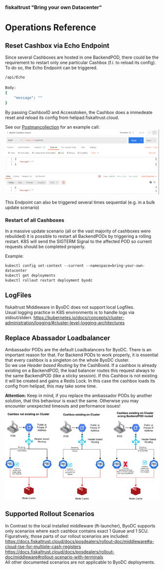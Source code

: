 ### fiskaltrust "Bring your own Datacenter"
# Operations Reference

## Reset Cashbox via Echo Endpoint
Since several Cashboxes are hosted in one BackendPOD, there could be the requirement to restart only one particular Cashbox (f.i. to reload its config). To do so, the Echo Endpoint can be triggered.
```sh
/api/Echo

Body:
{
    "message": ""
}
```
By passing CashboxID and Accesstoken, the Cashbox does a immedeate reset and reload its config from helipad.fiskaltrust.cloud.

See our [Postmancollection](https://github.com/fiskaltrust/product-de-bring-your-own-datacenter/blob/master/fiskaltrust%20DE%20ByoDC%20TestCall.postman_collection.json) for an example call:
![](images/fiskaltrust-ByoDC-Echo-Postman.png)

This Endpoint can also be triggered several times sequential (e.g. in a bulk update scenario)

### Restart of all Cashboxes
In a massive update scenario (all or the vast majority of cashboxes were rebuilded) it is possible to restart all BackendPODs by triggering a rolling restart. K8S will send the SIGTERM Signal to the affected POD so current requests should be completed properly.

Example:
```
kubectl config set-context --current --namespace=bring-your-own-datacenter 
kubectl get deployments 
kubectl rollout restart deployment byodc
```


## LogFiles
fiskaltrust Middleware in ByoDC does not support local Logfiles.  
Usual logging practice in K8S environments is to handle logs via stdout/stderr.
https://kubernetes.io/docs/concepts/cluster-administration/logging/#cluster-level-logging-architectures

## Replace Abassador Loadbalancer
Ambassador PODs are the default Loadbalancers for ByoDC. There is an important reason for that. For Backend PODs to work properly, it is essential that every cashbox is a singleton on the whole ByoDC cluster.  
So we use _Header based Routing_ by the CashBoxId. If a cashbox is already existing on a BackendPOD, the load balancer routes this request always to the same BackendPOD (like a sticky session). If this Cashbox is not existing it will be created and gains a Redis Lock. In this case the cashbox loads its config from helipad, this may take some time.

**Attention:** Keep in mind, if you replace the ambassador PODs by another solution, that this behaviour is exact the same. Otherwise you may encounter unexpected timeouts and performance issues!  
![Loadbalancer Behaviour](images/ByoDC-Loadbalancer.png)

## Supported Rollout Scenarios
In Contrast to the local installed middleware (ft-launcher), ByoDC supports only scenarios where each cashbox contains exact 1 Queue and 1 SCU.
Figuratively, those parts of our rollout scenarios are included:
https://docs.fiskaltrust.cloud/docs/posdealers/rollout-doc/middleware#a-cloud-tse-for-multiple-cash-registers  
https://docs.fiskaltrust.cloud/docs/posdealers/rollout-doc/middleware#rollout-scenario-with-terminals  
All other documented scenarios are not applicable to ByoDC deployments.

